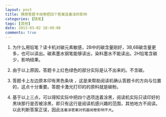 ```yaml
---
layout: post
title: 猜想答题卡阅卷把四个答案连着涂的影响
categories: [随笔]
tags: [其他]
date: 2013-03-02 18:49:08
comments: true
---
```


1. 为什么用铅笔？读卡机对碳元素敏感，2B中的碳含量刚好，3B,6B碳含量更多，也可以读出。碳素墨水钢笔能够读出，染料墨水不能读出。2H铅笔含碳少，影响结果。

2. 由于以上原因，答题卡上红色绿色的部分实际是认不出来的。不含碳。

3. 答题卡上左边原本印有黑色条块 ，这是来帮助阅读机确认答题卡的方向与位置的，这点十分重要。答题卡激光打印的的原料就是碳粉。
<!--more-->
4. 基于以上三点，可以得知实际中把四个选项连着涂黑，阅读机实际只读印好的黑块那行是否被涂黑，即只有这行是阅读机感兴趣的范围，其他地方不阅读。以此判断答案正误，因此`连着涂答案对机器阅卷影响不大`。

